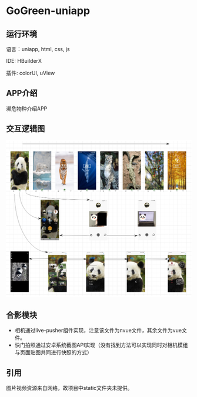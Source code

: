 # GoGreen-uniapp

## 运行环境
语言：uniapp, html, css, js 

IDE: HBuilderX

插件: colorUI, uView


## APP介绍
濒危物种介绍APP

## 交互逻辑图

![Interact image](/IMG/interact.png)

## 合影模块
- 相机通过live-pusher组件实现，注意该文件为nvue文件，其余文件为vue文件。
- 快门拍照通过安卓系统截图API实现（没有找到方法可以实现同时对相机模组与页面贴图共同进行快照的方式）

## 引用
图片视频资源来自网络，故项目中static文件夹未提供。
